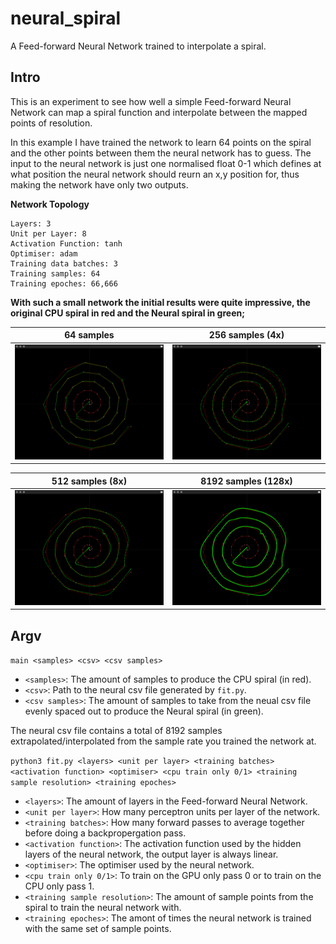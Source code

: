 # neural_spiral
A Feed-forward Neural Network trained to interpolate a spiral.

## Intro
This is an experiment to see how well a simple Feed-forward Neural Network can map a spiral function and interpolate between the mapped points of resolution.

In this example I have trained the network to learn 64 points on the spiral and the other points between them the neural network has to guess. The input to the neural network is just one normalised float 0-1 which defines at what position the neural network should reurn an x,y position for, thus making the network have only two outputs.

**Network Topology**
```
Layers: 3
Unit per Layer: 8
Activation Function: tanh
Optimiser: adam
Training data batches: 3
Training samples: 64
Training epoches: 66,666
```
**With such a small network the initial results were quite impressive, the original CPU spiral in red and the Neural spiral in green;**

64 samples  | 256 samples (4x)
------------- | -------------
![64 Samples](https://raw.githubusercontent.com/jcwml/neural_spiral/main/models/M1/64.png) | ![256 Samples](https://raw.githubusercontent.com/jcwml/neural_spiral/main/models/M1/256.png)

512 samples (8x)  | 8192 samples (128x)
------------- | -------------
![512 Samples](https://raw.githubusercontent.com/jcwml/neural_spiral/main/models/M1/512.png) | ![8192 Samples](https://raw.githubusercontent.com/jcwml/neural_spiral/main/models/M1/8192.png)

## Argv

`main <samples> <csv> <csv samples>`
- `<samples>`: The amount of samples to produce the CPU spiral (in red).
- `<csv>`: Path to the neural csv file generated by `fit.py`.
- `<csv samples>`: The amount of samples to take from the neual csv file evenly spaced out to produce the Neural spiral (in green).
  
The neural csv file contains a total of 8192 samples extrapolated/interpolated from the sample rate you trained the network at.

`python3 fit.py <layers> <unit per layer> <training batches> <activation function> <optimiser> <cpu train only 0/1> <training sample resolution> <training epoches>`
- `<layers>`: The amount of layers in the Feed-forward Neural Network.
- `<unit per layer>`: How many perceptron units per layer of the network.
- `<training batches>`: How many forward passes to average together before doing a backpropergation pass.
- `<activation function>`: The activation function used by the hidden layers of the neural network, the output layer is always linear.
- `<optimiser>`: The optimiser used by the neural network.
- `<cpu train only 0/1>`: To train on the GPU only pass 0 or to train on the CPU only pass 1.
- `<training sample resolution>`: The amount of sample points from the spiral to train the neural network with.
- `<training epoches>`: The amont of times the neural network is trained with the same set of sample points.


